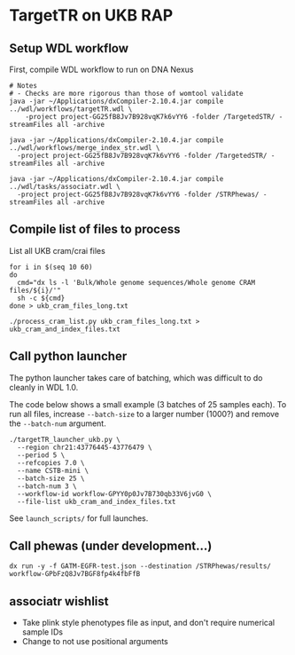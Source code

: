 # TargetTR on UKB RAP

## Setup WDL workflow

First, compile WDL workflow to run on DNA Nexus

```
# Notes
# - Checks are more rigorous than those of womtool validate
java -jar ~/Applications/dxCompiler-2.10.4.jar compile ../wdl/workflows/targetTR.wdl \
	-project project-GG25fB8Jv7B928vqK7k6vYY6 -folder /TargetedSTR/ -streamFiles all -archive 

java -jar ~/Applications/dxCompiler-2.10.4.jar compile ../wdl/workflows/merge_index_str.wdl \
  -project project-GG25fB8Jv7B928vqK7k6vYY6 -folder /TargetedSTR/ -streamFiles all -archive 

java -jar ~/Applications/dxCompiler-2.10.4.jar compile ../wdl/tasks/associatr.wdl \
  -project project-GG25fB8Jv7B928vqK7k6vYY6 -folder /STRPhewas/ -streamFiles all -archive
```

## Compile list of files to process

List all UKB cram/crai files
```
for i in $(seq 10 60)
do
  cmd="dx ls -l 'Bulk/Whole genome sequences/Whole genome CRAM files/${i}/'"
  sh -c ${cmd}
done > ukb_cram_files_long.txt

./process_cram_list.py ukb_cram_files_long.txt > ukb_cram_and_index_files.txt
```

## Call python launcher 

The python launcher takes care of batching, which was difficult to do cleanly in WDL 1.0.

The code below shows a small example (3 batches of 25 samples each).
To run all files, increase `--batch-size` to a larger number (1000?) and remove the `--batch-num` argument.
```
./targetTR_launcher_ukb.py \
  --region chr21:43776445-43776479 \
  --period 5 \
  --refcopies 7.0 \
  --name CSTB-mini \
  --batch-size 25 \
  --batch-num 3 \
  --workflow-id workflow-GPYY0p0Jv7B730qb33V6jvG0 \
  --file-list ukb_cram_and_index_files.txt
```

See `launch_scripts/` for full launches.

## Call phewas (under development...)

```
dx run -y -f GATM-EGFR-test.json --destination /STRPhewas/results/ workflow-GPbFzQ8Jv7BGF8fp4k4fbFfB
```

## associatr wishlist

* Take plink style phenotypes file as input, and don't require numerical sample IDs
* Change to not use positional arguments